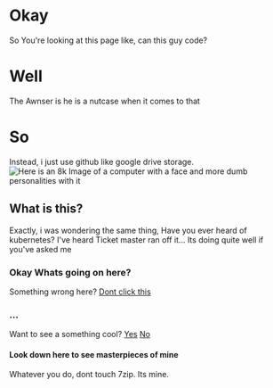 <!-- I'm a toaster from the moon -->
# Okay
So You're looking at this page like, can this guy code?

# Well
The Awnser is he is a nutcase when it comes to that

# So
Instead, i just use github like google drive storage.
![Here is an 8k Image of a computer with a face and more dumb personalities with it](/photos/8kimage.png)

## What is this?
Exactly, i was wondering the same thing, Have you ever heard of kubernetes? I've heard Ticket master ran off it... Its doing quite well if you've asked me

### Okay Whats going on here?
Something wrong here? [Dont click this](https://discord.gg/banabyte)

### ...
Want to see a something cool? [Yes](https://sftp.banabyte.com) [No](https://youtu.be/hWvM6de6mG8)

#### Look down here to see masterpieces of mine
Whatever you do, dont touch 7zip. Its mine.